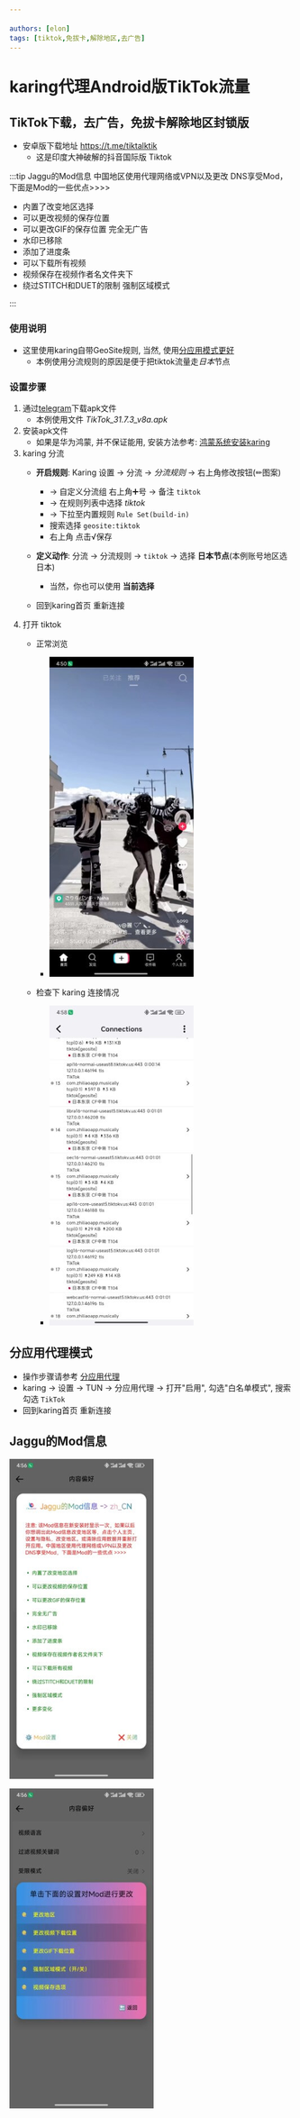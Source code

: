 ```yaml
---

authors: [elon]
tags: [tiktok,免拔卡,解除地区,去广告]
---
```

# karing代理Android版TikTok流量

## TikTok下载，去广告，免拔卡解除地区封锁版
- 安卓版下载地址 https://t.me/tiktalktik
  - 这是印度大神破解的抖音国际版 Tiktok

:::tip Jaggu的Mod信息
中国地区使用代理网络或VPN以及更改 DNS享受Mod，下面是Mod的一些优点>>>>

- 内置了改变地区选择
- 可以更改视频的保存位置
- 可以更改GIF的保存位置 完全无广告
- 水印已移除
- 添加了进度条
- 可以下载所有视频
- 视频保存在视频作者名文件夹下
- 绕过STITCH和DUET的限制 强制区域模式

:::

### 使用说明
- 这里使用karing自带GeoSite规则, 当然, 使用[分应用模式更好](#分应用代理模式)
  - 本例使用分流规则的原因是便于把tiktok流量走*日本*节点


### 设置步骤
1. 通过[telegram](https://t.me/tiktalktik)下载apk文件
   - 本例使用文件 *TikTok_31.7.3_v8a.apk*
2. 安装apk文件
   - 如果是华为鸿蒙, 并不保证能用, 安装方法参考: [鸿蒙系统安装karing](/blog/case/harmonyos)
3. karing 分流
   - **开启规则**: Karing 设置 -> 分流 -> *分流规则* -> 右上角修改按钮(✏图案)
     - -> 自定义分流组 右上角➕号 -> 备注 `tiktok`
     - -> 在规则列表中选择 *tiktok*
     - -> 下拉至内置规则 `Rule Set(build-in)`
     - 搜索选择  `geosite:tiktok`
     - 右上角 点击√保存
   - **定义动作**: 分流 -> 分流规则 -> `tiktok` -> 选择 **日本节点**(本例账号地区选日本)
      - 当然，你也可以使用 **当前选择**

   - 回到karing首页 重新连接
4. 打开 tiktok
   - 正常浏览
     -  ![tiktok](./img/tiktok-1.jpg)

    - 检查下 karing 连接情况
      - ![karing con...](./img/tiktok-3.jpg)


## 分应用代理模式
- 操作步骤请参考 [分应用代理](/tutorial/perapp-proxy)
- karing -> 设置 -> TUN -> 分应用代理 -> 打开"启用", 勾选"白名单模式", 搜索勾选 `TikTok`
- 回到karing首页 重新连接


## Jaggu的Mod信息
![tiktok 提示信息](./img/tiktok-5.jpg)

![tiktok mod 设置](./img/tiktok-4.jpg)








